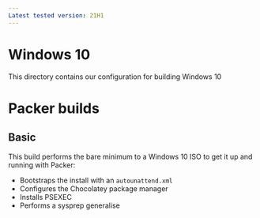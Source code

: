 ```yaml
---
Latest tested version: 21H1
---
```


# Windows 10
This directory contains our configuration for building Windows 10

# Packer builds
## Basic
This build performs the bare minimum to a Windows 10 ISO to get it up and running with Packer:
* Bootstraps the install with an `autounattend.xml`
* Configures the Chocolatey package manager
* Installs PSEXEC
* Performs a sysprep generalise